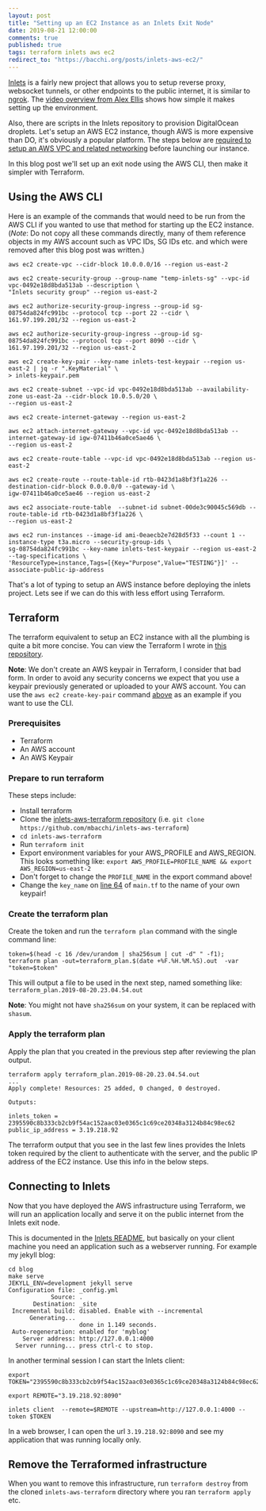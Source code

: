 ```yaml
---
layout: post
title: "Setting up an EC2 Instance as an Inlets Exit Node"
date: 2019-08-21 12:00:00
comments: true
published: true
tags: terraform inlets aws ec2
redirect_to: "https://bacchi.org/posts/inlets-aws-ec2/"
---
```


[Inlets](https://github.com/alexellis/inlets) is a fairly new project that
allows you to setup reverse proxy, websocket tunnels, or other endpoints to the
public internet, it is similar to [ngrok](https://ngrok.com/). The [video
overview from Alex Ellis](https://youtu.be/jrAqqe8N3q4) shows how simple it
makes setting up the environment.

Also, there are scripts in the Inlets repository to provision DigitalOcean
droplets. Let's setup an AWS EC2 instance, though AWS is more expensive than DO,
it's obviously a popular platform. The steps below are [required to setup an AWS
VPC and related
networking](https://docs.aws.amazon.com/vpc/latest/userguide/vpc-subnets-commands-example.html)
before launching our instance.

In this blog post we'll set up an exit node using the AWS CLI, then make it
simpler with Terraform.

## Using the AWS CLI

Here is an example of the commands that would need to be run from the AWS CLI if
you wanted to use that method for starting up the EC2 instance. (*Note*: Do not
copy all these commands directly, many of them reference objects in my AWS
account such as VPC IDs, SG IDs etc. and which were removed after this blog post
was written.)

```
aws ec2 create-vpc --cidr-block 10.0.0.0/16 --region us-east-2

aws ec2 create-security-group --group-name "temp-inlets-sg" --vpc-id vpc-0492e18d8bda513ab --description \
"Inlets security group" --region us-east-2

aws ec2 authorize-security-group-ingress --group-id sg-08754da824fc991bc --protocol tcp --port 22 --cidr \
161.97.199.201/32 --region us-east-2

aws ec2 authorize-security-group-ingress --group-id sg-08754da824fc991bc --protocol tcp --port 8090 --cidr \
161.97.199.201/32 --region us-east-2

aws ec2 create-key-pair --key-name inlets-test-keypair --region us-east-2 | jq -r ".KeyMaterial" \
> inlets-keypair.pem

aws ec2 create-subnet --vpc-id vpc-0492e18d8bda513ab --availability-zone us-east-2a --cidr-block 10.0.5.0/20 \
--region us-east-2

aws ec2 create-internet-gateway --region us-east-2

aws ec2 attach-internet-gateway --vpc-id vpc-0492e18d8bda513ab --internet-gateway-id igw-07411b46a0ce5ae46 \
--region us-east-2

aws ec2 create-route-table --vpc-id vpc-0492e18d8bda513ab --region us-east-2

aws ec2 create-route --route-table-id rtb-0423d1a8bf3f1a226 --destination-cidr-block 0.0.0.0/0 --gateway-id \
igw-07411b46a0ce5ae46 --region us-east-2

aws ec2 associate-route-table  --subnet-id subnet-00de3c90045c569db --route-table-id rtb-0423d1a8bf3f1a226 \
--region us-east-2

aws ec2 run-instances --image-id ami-0eaecb2e7d28d5f33 --count 1 --instance-type t3a.micro --security-group-ids \
sg-08754da824fc991bc --key-name inlets-test-keypair --region us-east-2 --tag-specifications \
'ResourceType=instance,Tags=[{Key="Purpose",Value="TESTING"}]' --associate-public-ip-address
```

That's a lot of typing to setup an AWS instance before deploying the inlets
project. Lets see if we can do this with less effort using Terraform.

## Terraform

The terraform equivalent to setup an EC2 instance with all the plumbing is quite
a bit more concise. You can view the Terraform I wrote in [this
repository](https://github.com/mbacchi/inlets-aws-terraform).

**Note**: We don't create an AWS keypair in Terraform, I consider that bad form.
In order to avoid any security concerns we expect that you use a keypair
previously generated or uploaded to your AWS account. You can use the `aws ec2
create-key-pair` command [above](#using-the-aws-cli) as an example if you want
to use the CLI.

### Prerequisites

* Terraform
* An AWS account
* An AWS Keypair

### Prepare to run terraform

These steps include:

* Install terraform
* Clone the [inlets-aws-terraform
repository](https://github.com/mbacchi/inlets-aws-terraform) (i.e. `git clone https://github.com/mbacchi/inlets-aws-terraform`)
* `cd inlets-aws-terraform`
* Run `terraform init`
* Export environment variables for your AWS_PROFILE and AWS_REGION. This looks
  something like: `export AWS_PROFILE=PROFILE_NAME && export AWS_REGION=us-east-2`
* Don't forget to change the `PROFILE_NAME` in the export command above!
* Change the `key_name` on [line
64](https://github.com/mbacchi/inlets-aws-terraform/blob/master/main.tf#L64)
of `main.tf` to the name of your own keypair!

### Create the terraform plan

Create the token and run the `terraform plan` command with the single command line:

```
token=$(head -c 16 /dev/urandom | sha256sum | cut -d" " -f1); terraform plan -out=terraform_plan.$(date +%F.%H.%M.%S).out  -var "token=$token"
```

This will output a file to be used in the next step, named something like: `terraform_plan.2019-08-20.23.04.54.out`

**Note**: You might not have `sha256sum` on your system, it can be replaced
with `shasum`.

### Apply the terraform plan

Apply the plan that you created in the previous step after reviewing the plan output.

```
terraform apply terraform_plan.2019-08-20.23.04.54.out
...
Apply complete! Resources: 25 added, 0 changed, 0 destroyed.

Outputs:

inlets_token = 2395590c8b333cb2cb9f54ac152aac03e0365c1c69ce20348a3124b84c98ec62
public_ip_address = 3.19.218.92
```

The terraform output that you see in the last few lines provides the Inlets
token required by the client to authenticate with the server, and the public IP
address of the EC2 instance. Use this info in the below steps.

## Connecting to Inlets

Now that you have deployed the AWS infrastructure using Terraform, we will run
an application locally and serve it on the public internet from the Inlets exit
node.

This is documented in the [Inlets
README](https://github.com/alexellis/inlets#install-the-cli), but basically on
your client machine you need an application such as a webserver running. For
example my jekyll blog:

```
cd blog
make serve 
JEKYLL_ENV=development jekyll serve
Configuration file: _config.yml
            Source: .
       Destination: _site
 Incremental build: disabled. Enable with --incremental
      Generating... 
                    done in 1.149 seconds.
 Auto-regeneration: enabled for 'myblog'
    Server address: http://127.0.0.1:4000
  Server running... press ctrl-c to stop.
```

In another terminal session I can start the Inlets client:

```
export TOKEN="2395590c8b333cb2cb9f54ac152aac03e0365c1c69ce20348a3124b84c98ec62"

export REMOTE="3.19.218.92:8090"

inlets client  --remote=$REMOTE --upstream=http://127.0.0.1:4000 --token $TOKEN
```

In a web browser, I can open the url `3.19.218.92:8090` and see my
application that was running locally only.

## Remove the Terraformed infrastructure

When you want to remove this infrastructure, run `terraform destroy` from the
cloned `inlets-aws-terraform` directory where you ran `terraform apply` etc.
